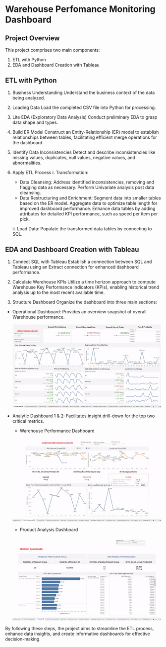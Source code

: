 # Warehouse Perfomance Monitoring Dashboard

## Project Overview

This project comprises two main components:
1. ETL with Python
2. EDA and Dashboard Creation with Tableau

## ETL with Python

1. Business Understanding
Understand the business context of the data being analyzed.

2. Loading Data
Load the completed CSV file into Python for processing.

3. Lite EDA (Exploratory Data Analysis)
Conduct preliminary EDA to grasp data shape and types.

4. Build ER Model
Construct an Entity-Relationship (ER) model to establish relationships between tables, facilitating efficient merge operations for the dashboard.

5. Identify Data Inconsistencies
Detect and describe inconsistencies like missing values, duplicates, null values, negative values, and abnormalities.

6. Apply ETL Process
i. Transformation:
	- Data Cleansing: Address identified inconsistencies, removing and flagging data as necessary. Perform Univariate analysis post data cleansing.
	- Data Restructuring and Enrichment: Segment data into smaller tables based on the ER model. Aggregate data to optimize table length for improved dashboard performance. Enhance data tables by adding attributes for detailed KPI performance, such as speed per item per pick.

	ii. Load Data:
Populate the transformed data tables by connecting to SQL.

## EDA and Dashboard Creation with Tableau

1. Connect SQL with Tableau
Establish a connection between SQL and Tableau using an Extract connection for enhanced dashboard performance.

2. Calculate Warehouse KPIs
Utilize a time horizon approach to compute Warehouse Key Performance Indicators (KPIs), enabling historical trend analysis up to the most recent available time.

3. Structure Dashboard
Organize the dashboard into three main sections:

- Operational Dashboard: Provides an overview snapshot of overall Warehouse performance.

   ![Operational Dashboard](operational-dashboard.gif)

- Analytic Dashboard 1 & 2: Facilitates insight drill-down for the top two critical metrics.
   	- Warehouse Performance Dashboard

     ![Warehouse Performance Dashboard](warehouse-performance-dashboard.gif)

  	- Product Analysis Dashboard

     ![Product Analysis Dashboard](product-analysis-dashboard.gif)

By following these steps, the project aims to streamline the ETL process, enhance data insights, and create informative dashboards for effective decision-making.
